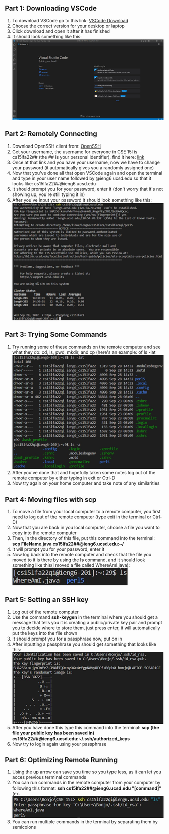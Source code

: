 ## Part 1: Downloading VSCode
1. To download VSCode go to this link: [VSCode Download](https://code.visualstudio.com/)
2. Choose the correct version for your desktop or laptop
3. Click download and open it after it has finished
4. It should look something like this:
![Image](a.png)

## Part 2: Remotely Connecting
1. Download OpenSSH client from: [OpenSSH](https://docs.microsoft.com/en-us/windows-server/administration/openssh/openssh_install_firstuse)
2. Get your username, the username for everyone in CSE 15l is cs15lfa22## (the ## is your personal identifier), find it here: [link](https://sdacs.ucsd.edu/~icc/index.php)
3. Once at that link and you have your username, now we have to change your password (it automatically gives you a randomly assigned one)
4. Now that you've done all that open VSCode again and open the terminal and type in your user name followed by @ieng6.ucsd.edu so that it looks like: cs15lfa22##@ieng6.ucsd.edu
5. It should prompt you for your password, enter it (don't worry that it's not showing up, you're still typing it in)
6. After you've input your password it should look something like this: ![Image](b.png)

## Part 3: Trying Some Commands
1. Try running some of these commands on the remote computer and see what they do: cd, ls, pwd, mkdir, and cp (here's an example: of ls -lat ![Image](c.png)
2. After you've done that and hopefully taken some notes log out of the remote computer by either typing in exit or Ctrl-D
3. Now try again on your home computer and take note of any similarities

## Part 4: Moving files with scp
1. To move a file from your local computer to a remote computer, you first need to log out of the remote computer (type exit in the terminal or Ctrl-D)
2. Now that you are back in you local computer, choose a file you want to copy into the remote computer
3. Then, in the directory of this file, put this command into the terminal: **scp FileName.java cs15lfa22##@ieng6.ucsd.edu:~/**
4. It will prompt you for your password, enter it
5. Now log back into the remote computer and check that the file you moved to it is there by using the **ls** command, and it should look something like this(I moved a file called WhereAmI.java): ![Image](d.png)

## Part 5: Setting an SSH key
1. Log out of the remote computer
2. Use the command **ssh-keygen** in the terminal where you should get a message that tells you it is creating a public/private key pair and prompt you to decide where to store them, just press enter, it will automatically put the keys into the file shown
3. It should prompt you for a passphrase now, put on in
4. After inputting a passphrase you should get something that looks like this: ![Image](e.png)
5. After you have done this type this command into the terminal: **scp (the file your public key has been saved in) cs15lfa22##@ieng6.ucsd.edu:~/.ssh/authorized_keys**
6. Now try to login again using your passphrase

## Part 6: Optimizing Remote Running
1. Using the up arrow can save you time so you type less, as it can let you acces previous terminal commands
2. You can run commands in the remote computer from your computer by following this format: **ssh cs15lfa22##@ieng6.ucsd.edu "[command]"**(ex. ![Image](f.png)
3. You can run multiple commands in the terminal by separating them by semicolons
